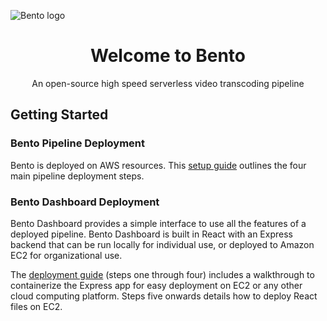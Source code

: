 ![Bento logo](https://imgur.com/a/Uih4nQ9)

<h1 align="center">Welcome to Bento</h1>

<p align="center">An open-source high speed serverless video transcoding pipeline</p>

## Getting Started

### Bento Pipeline Deployment
Bento is deployed on AWS resources. This [setup guide](https://github.com/bento-video/bento/blob/master/docs/pipeline-deployment-guide.md) outlines the four main pipeline deployment steps. 

### Bento Dashboard Deployment
Bento Dashboard provides a simple interface to use all the features of a deployed pipeline. Bento Dashboard is built in React with an Express backend that can be run locally for individual use, or deployed to Amazon EC2 for organizational use. 

The [deployment guide](https://github.com/bento-video/bento/blob/master/docs/dashboard-deployment-guide.md) (steps one through four) includes a walkthrough to containerize the Express app for easy deployment on EC2 or any other cloud computing platform. Steps five onwards details how to deploy React files on EC2.
